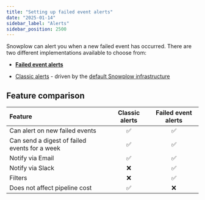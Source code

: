 ```yaml
---
title: "Setting up failed event alerts"
date: "2025-01-14"
sidebar_label: "Alerts"
sidebar_position: 2500
---
```



Snowplow can alert you when a new failed event has occurred. There are two different implementations available to choose from:

- **[Failed event alerts](/docs/data-product-studio/data-quality/failed-events/monitoring-failed-events/alerts/failed-event-alerts/index.md)**

- [Classic alerts](/docs/data-product-studio/data-quality/failed-events/monitoring-failed-events/alerts/classic-alerts/index.md) - driven by the [default Snowplow infrastructure ](/docs/data-product-studio/data-quality/failed-events/monitoring-failed-events/index.md#default-view)

## Feature comparison

| Feature                                       | Classic alerts | Failed event alerts |
| :-------------------------------------------- | :------------: | :-----------------: |
| Can alert on new failed events                |       ✅        |          ✅          |
| Can send a digest of failed events for a week |       ✅        |          ✅          |
| Notify via Email                              |       ✅        |          ✅          |
| Notify via Slack                              |       ❌        |          ✅          |
| Filters                                       |       ❌        |          ✅          |
| Does not affect pipeline cost                 |       ✅        |          ❌          |

